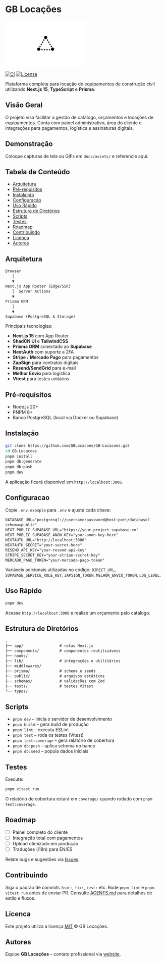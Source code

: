 # GB Locações

![Logo](public/placeholder-logo.png)

[![CI](https://img.shields.io/github/actions/workflow/status/GBLocacoes/GB-Locacoes/test.yml?label=CI)](https://github.com/GBLocacoes/GB-Locacoes/actions)
[![License](https://img.shields.io/badge/license-MIT-blue.svg)](#licenca)

Plataforma completa para locação de equipamentos de construção civil utilizando **Next.js 15**, **TypeScript** e **Prisma**.

## Visão Geral

O projeto visa facilitar a gestão de catálogo, orçamentos e locações de equipamentos. Conta com painel administrativo, área do cliente e integrações para pagamentos, logística e assinaturas digitais.

## Demonstração

Coloque capturas de tela ou GIFs em `docs/assets/` e referencie aqui.

## Tabela de Conteúdo
- [Arquitetura](#arquitetura)
- [Pré-requisitos](#pré-requisitos)
- [Instalação](#instalação)
- [Configuração](#configuracao)
- [Uso Rápido](#uso-rapido)
- [Estrutura de Diretórios](#estrutura-de-diretorios)
- [Scripts](#scripts)
- [Testes](#testes)
- [Roadmap](#roadmap)
- [Contribuindo](#contribuindo)
- [Licença](#licenca)
- [Autores](#autores)

## Arquitetura

<!-- prettier-ignore-start -->
```text
Browser
   │
   ▼
Next.js App Router (Edge/SSR)
   │  Server Actions
   ▼
Prisma ORM
   │
   ▼
Supabase (PostgreSQL & Storage)
```
<!-- prettier-ignore-end -->

Principais tecnologias:
- **Next.js 15** com App Router
- **ShadCN UI** e **TailwindCSS**
- **Prisma ORM** conectado ao **Supabase**
- **NextAuth** com suporte a 2FA
- **Stripe** / **Mercado Pago** para pagamentos
- **ZapSign** para contratos digitais
- **Resend/SendGrid** para e-mail
- **Melhor Envio** para logística
- **Vitest** para testes unitários

## Pré-requisitos

- Node.js 20+
- PNPM 8+
- Banco PostgreSQL (local via Docker ou Supabase)

## Instalação

```bash
git clone https://github.com/GBLocacoes/GB-Locacoes.git
cd GB-Locacoes
pnpm install
pnpm db:generate
pnpm db:push
pnpm dev
```
A aplicação ficará disponível em `http://localhost:3000`.

## Configuracao

Copie `.env.example` para `.env` e ajuste cada chave:

```env
DATABASE_URL="postgresql://username:password@host:port/database?schema=public"
NEXT_PUBLIC_SUPABASE_URL="https://your-project.supabase.co"
NEXT_PUBLIC_SUPABASE_ANON_KEY="your-anon-key-here"
NEXTAUTH_URL="http://localhost:3000"
NEXTAUTH_SECRET="your-secret-here"
RESEND_API_KEY="your-resend-api-key"
STRIPE_SECRET_KEY="your-stripe-secret-key"
MERCADO_PAGO_TOKEN="your-mercado-pago-token"
```

Variáveis adicionais utilizadas no código:
`DIRECT_URL`, `SUPABASE_SERVICE_ROLE_KEY`, `ZAPSIGN_TOKEN`, `MELHOR_ENVIO_TOKEN`, `LOG_LEVEL`.

## Uso Rápido

```bash
pnpm dev
```
Acesse `http://localhost:3000` e realize um orçamento pelo catálogo.

## Estrutura de Diretórios

```text
.
├── app/                # rotas Next.js
├── components/         # componentes reutilizáveis
├── hooks/
├── lib/                # integrações e utilitários
├── middlewares/
├── prisma/             # schema e seeds
├── public/             # arquivos estáticos
├── schemas/            # validações com Zod
├── tests/              # testes Vitest
└── types/
```

## Scripts

- `pnpm dev` – inicia o servidor de desenvolvimento
- `pnpm build` – gera build de produção
- `pnpm lint` – executa ESLint
- `pnpm test` – roda os testes (Vitest)
- `pnpm test:coverage` – gera relatório de cobertura
- `pnpm db:push` – aplica schema no banco
- `pnpm db:seed` – popula dados iniciais

## Testes

Execute:

```bash
pnpm vitest run
```

O relatório de cobertura estará em `coverage/` quando rodado com `pnpm test:coverage`.

## Roadmap

- [ ] Painel completo do cliente
- [ ] Integração total com pagamentos
- [ ] Upload otimizado em produção
- [ ] Traduções (i18n) para EN/ES

Relate bugs e sugestões via [Issues](https://github.com/GBLocacoes/GB-Locacoes/issues).

## Contribuindo

Siga o padrão de commits `feat:`, `fix:`, `test:` etc. Rode `pnpm lint` e `pnpm vitest run` antes de enviar PR.
Consulte [AGENTS.md](AGENTS.md) para detalhes de estilo e fluxos.

## Licenca

Este projeto utiliza a licença [MIT](LICENSE) © GB Locações.

## Autores

Equipe **GB Locações** – contato profissional via [website](https://gblocacoes.com.br).

